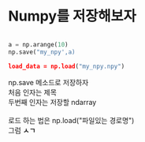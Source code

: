# Numpy를 저장해보자

```python

a = np.arange(10)
np.save("my_npy',a)

load_data = np.load("my_npy.npy")

```

np.save 메소드로 저장하자 </br>
처음 인자는 제목 </br>
두번째 인자는 저장할 ndarray </br>
</br>
로드 하는 법은 np.load("파일있는 경로명")</br>
그럼 **ㅅㄱ** </br>
